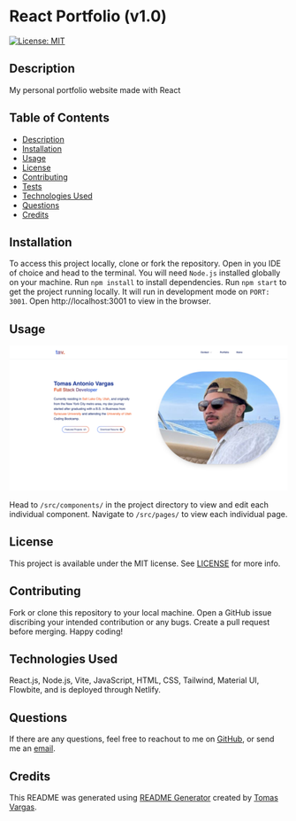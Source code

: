 # React Portfolio (v1.0)
[![License: MIT](https://img.shields.io/badge/License-MIT-yellow.svg)](https://opensource.org/licenses/MIT)

## Description

My personal portfolio website made with React

## Table of Contents

- [Description](#Description)
- [Installation](#Installation)
- [Usage](#Usage)
- [License](#License)
- [Contributing](#Contributing)
- [Tests](#Tests)
- [Technologies Used](#Technologies-Used)
- [Questions](#Questions)
- [Credits](#Credits)

## Installation

To access this project locally, clone or fork the repository. Open in you IDE of choice and head to the terminal. You will need ```Node.js``` installed globally on your machine. Run ```npm install``` to install dependencies. Run ```npm start``` to get the project running locally. It will run in development mode on ```PORT: 3001```. Open http://localhost:3001 to view in the browser.

## Usage

<img width="1080" src="./src/assets/ui_example.png" alt="screenshot of homepage">

Head to ```/src/components/``` in the project directory to view and edit each individual component. Navigate to ```/src/pages/``` to view each individual page.

## License 

This project is available under the MIT license. See [LICENSE](./LICENSE) for more info.

## Contributing

Fork or clone this repository to your local machine. Open a GitHub issue discribing your intended contribution or any bugs. Create a pull request before merging. Happy coding!


## Technologies Used

React.js, Node.js, Vite, JavaScript, HTML, CSS, Tailwind, Material UI, Flowbite, and is deployed through Netlify.

## Questions

If there are any questions, feel free to reachout to me on [GitHub](https://github.com/tavargas9), or send me an [email](mailto:tavargas9@gmail.com).

## Credits

This README was generated using [README Generator](https://github.com/tavargas9/README-generator) created by [Tomas Vargas](https://github.com/tavargas9).
